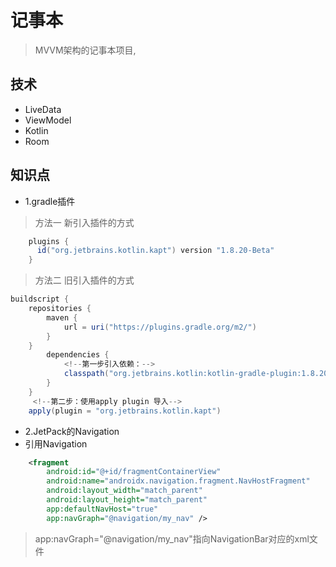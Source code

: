 # 记事本
> MVVM架构的记事本项目,
## 技术 
+ LiveData 
+ ViewModel 
+ Kotlin 
+ Room 

## 知识点
+ 1.gradle插件
> 方法一 新引入插件的方式
```gradle
    plugins {
      id("org.jetbrains.kotlin.kapt") version "1.8.20-Beta"
    }
```
> 方法二 旧引入插件的方式
```gradle
buildscript {
    repositories {
        maven {
            url = uri("https://plugins.gradle.org/m2/")
        }
    }
        dependencies {
            <!--第一步引入依赖：-->
            classpath("org.jetbrains.kotlin:kotlin-gradle-plugin:1.8.20-Beta")
        }
    }
     <!--第二步：使用apply plugin 导入-->
    apply(plugin = "org.jetbrains.kotlin.kapt")
```
+ 2.JetPack的Navigation
+ 引用Navigation
```xml
    <fragment
        android:id="@+id/fragmentContainerView"
        android:name="androidx.navigation.fragment.NavHostFragment"
        android:layout_width="match_parent"
        android:layout_height="match_parent"
        app:defaultNavHost="true"
        app:navGraph="@navigation/my_nav" />
```
> app:navGraph="@navigation/my_nav"指向NavigationBar对应的xml文件


